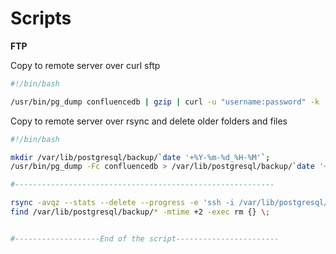 # Scripts

**FTP**

Copy to remote server over curl sftp
```bash
#!/bin/bash

/usr/bin/pg_dump confluencedb | gzip | curl -u "username:password" -k  "sftp://servername/pg_backup/confluence/`date '+%Y-%m-%d_%H-%M'`/db_confluencedb.gz" --ftp-create-dirs -T -
```


Copy to remote server over rsync and delete older folders and files
```bash
#!/bin/bash

mkdir /var/lib/postgresql/backup/`date '+%Y-%m-%d_%H-%M'`;
/usr/bin/pg_dump -Fc confluencedb > /var/lib/postgresql/backup/`date '+%Y-%m-%d_%H-%M'`/db_confluencedb.bak;

#----------------------------------------------------------

rsync -avqz --stats --delete --progress -e 'ssh -i /var/lib/postgresql/.ssh/postgres.ppk' /var/lib/postgresql/backup/ username@servername:/pg_backup/confluence/
find /var/lib/postgresql/backup/* -mtime +2 -exec rm {} \;


#-------------------End of the script-----------------------
```


